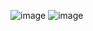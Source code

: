 ![image](https://github.com/Caycon/Algorithm/assets/97203151/3385de9a-bf30-4c4f-b51a-74db76af3862)
![image](https://github.com/Caycon/Algorithm/assets/97203151/1e1fb5bb-2bed-4adf-8c2e-1b5209a3d203)
